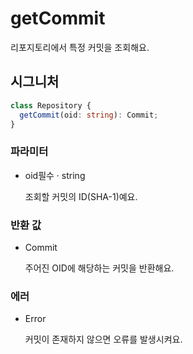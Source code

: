 # getCommit

리포지토리에서 특정 커밋을 조회해요.

## 시그니처

```ts
class Repository {
  getCommit(oid: string): Commit;
}
```

### 파라미터

<ul class="param-ul">
  <li class="param-li param-li-root">
    <span class="param-name">oid</span><span class="param-required">필수</span>&nbsp;·&nbsp;<span class="param-type">string</span>
    <br>
    <p class="param-description">조회할 커밋의 ID(SHA-1)예요.</p>
  </li>
</ul>

### 반환 값

<ul class="param-ul">
  <li class="param-li param-li-root">
    <span class="param-type">Commit</span>
    <br>
    <p class="param-description">주어진 OID에 해당하는 커밋을 반환해요.</p>
  </li>
</ul>

### 에러

<ul class="param-ul">
  <li class="param-li param-li-root">
    <span class="param-type">Error</span>
    <br>
    <p class="param-description">커밋이 존재하지 않으면 오류를 발생시켜요.</p>
  </li>
</ul>